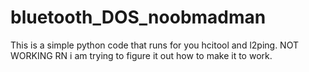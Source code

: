 # bluetooth_DOS_noobmadman
This is a simple python code that runs for you hcitool and l2ping.
NOT WORKING RN i am trying to figure it out how to make it to work.
